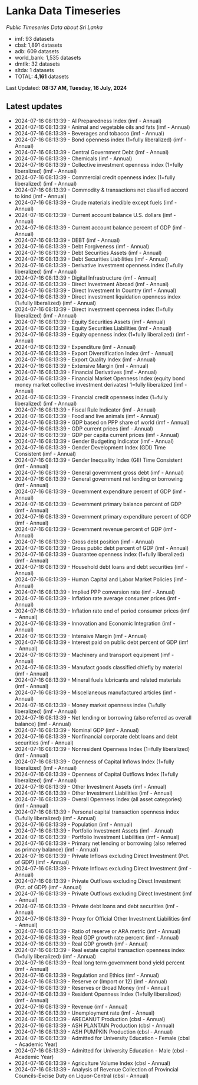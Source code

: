 # Lanka Data Timeseries
*Public Timeseries Data about Sri Lanka*

* imf: 93 datasets
* cbsl: 1,891 datasets
* adb: 609 datasets
* world_bank: 1,535 datasets
* dmtlk: 32 datasets
* sltda: 1 datasets
* TOTAL: **4,161** datasets

Last Updated: **08:37 AM, Tuesday, 16 July, 2024**

## Latest updates

* 2024-07-16 08:13:39 - AI Preparedness Index (imf - Annual)
* 2024-07-16 08:13:39 - Animal and vegetable oils and fats (imf - Annual)
* 2024-07-16 08:13:39 - Beverages and tobacco (imf - Annual)
* 2024-07-16 08:13:39 - Bond openness index (1=fully liberalized) (imf - Annual)
* 2024-07-16 08:13:39 - Central Government Debt (imf - Annual)
* 2024-07-16 08:13:39 - Chemicals (imf - Annual)
* 2024-07-16 08:13:39 - Collective investment openness index (1=fully liberalized) (imf - Annual)
* 2024-07-16 08:13:39 - Commercial credit openness index (1=fully liberalized) (imf - Annual)
* 2024-07-16 08:13:39 - Commodity & transactions not classified accord to kind (imf - Annual)
* 2024-07-16 08:13:39 - Crude materials inedible except fuels (imf - Annual)
* 2024-07-16 08:13:39 - Current account balance U.S. dollars (imf - Annual)
* 2024-07-16 08:13:39 - Current account balance percent of GDP (imf - Annual)
* 2024-07-16 08:13:39 - DEBT (imf - Annual)
* 2024-07-16 08:13:39 - Debt Forgiveness (imf - Annual)
* 2024-07-16 08:13:39 - Debt Securities Assets (imf - Annual)
* 2024-07-16 08:13:39 - Debt Securities Liabilities (imf - Annual)
* 2024-07-16 08:13:39 - Derivative investment openness index (1=fully liberalized) (imf - Annual)
* 2024-07-16 08:13:39 - Digital Infrastructure (imf - Annual)
* 2024-07-16 08:13:39 - Direct Investment Abroad (imf - Annual)
* 2024-07-16 08:13:39 - Direct Investment In Country (imf - Annual)
* 2024-07-16 08:13:39 - Direct investment liquidation openness index (1=fully liberalized) (imf - Annual)
* 2024-07-16 08:13:39 - Direct investment openness index (1=fully liberalized) (imf - Annual)
* 2024-07-16 08:13:39 - Equity Securities Assets (imf - Annual)
* 2024-07-16 08:13:39 - Equity Securities Liabilities (imf - Annual)
* 2024-07-16 08:13:39 - Equity openness index (1=fully liberalized) (imf - Annual)
* 2024-07-16 08:13:39 - Expenditure (imf - Annual)
* 2024-07-16 08:13:39 - Export Diversification Index (imf - Annual)
* 2024-07-16 08:13:39 - Export Quality Index (imf - Annual)
* 2024-07-16 08:13:39 - Extensive Margin (imf - Annual)
* 2024-07-16 08:13:39 - Financial Derivatives (imf - Annual)
* 2024-07-16 08:13:39 - Financial Market Openness Index (equity bond money market collective investment derivates) 1=fully liberalized (imf - Annual)
* 2024-07-16 08:13:39 - Financial credit openness index (1=fully liberalized) (imf - Annual)
* 2024-07-16 08:13:39 - Fiscal Rule Indicator (imf - Annual)
* 2024-07-16 08:13:39 - Food and live animals (imf - Annual)
* 2024-07-16 08:13:39 - GDP based on PPP share of world (imf - Annual)
* 2024-07-16 08:13:39 - GDP current prices (imf - Annual)
* 2024-07-16 08:13:39 - GDP per capita current prices (imf - Annual)
* 2024-07-16 08:13:39 - Gender Budgeting Indicator (imf - Annual)
* 2024-07-16 08:13:39 - Gender Development Index (GDI) Time Consistent (imf - Annual)
* 2024-07-16 08:13:39 - Gender Inequality Index (GII) Time Consistent (imf - Annual)
* 2024-07-16 08:13:39 - General government gross debt (imf - Annual)
* 2024-07-16 08:13:39 - General government net lending or borrowing (imf - Annual)
* 2024-07-16 08:13:39 - Government expenditure percent of GDP (imf - Annual)
* 2024-07-16 08:13:39 - Government primary balance percent of GDP (imf - Annual)
* 2024-07-16 08:13:39 - Government primary expenditure percent of GDP (imf - Annual)
* 2024-07-16 08:13:39 - Government revenue percent of GDP (imf - Annual)
* 2024-07-16 08:13:39 - Gross debt position (imf - Annual)
* 2024-07-16 08:13:39 - Gross public debt percent of GDP (imf - Annual)
* 2024-07-16 08:13:39 - Guarantee openness index (1=fully liberalized) (imf - Annual)
* 2024-07-16 08:13:39 - Household debt loans and debt securities (imf - Annual)
* 2024-07-16 08:13:39 - Human Capital and Labor Market Policies (imf - Annual)
* 2024-07-16 08:13:39 - Implied PPP conversion rate (imf - Annual)
* 2024-07-16 08:13:39 - Inflation rate average consumer prices (imf - Annual)
* 2024-07-16 08:13:39 - Inflation rate end of period consumer prices (imf - Annual)
* 2024-07-16 08:13:39 - Innovation and Economic Integration (imf - Annual)
* 2024-07-16 08:13:39 - Intensive Margin (imf - Annual)
* 2024-07-16 08:13:39 - Interest paid on public debt percent of GDP (imf - Annual)
* 2024-07-16 08:13:39 - Machinery and transport equipment (imf - Annual)
* 2024-07-16 08:13:39 - Manufact goods classified chiefly by material (imf - Annual)
* 2024-07-16 08:13:39 - Mineral fuels lubricants and related materials (imf - Annual)
* 2024-07-16 08:13:39 - Miscellaneous manufactured articles (imf - Annual)
* 2024-07-16 08:13:39 - Money market openness index (1=fully liberalized) (imf - Annual)
* 2024-07-16 08:13:39 - Net lending or borrowing (also referred as overall balance) (imf - Annual)
* 2024-07-16 08:13:39 - Nominal GDP (imf - Annual)
* 2024-07-16 08:13:39 - Nonfinancial corporate debt loans and debt securities (imf - Annual)
* 2024-07-16 08:13:39 - Nonresident Openness Index (1=fully liberalized) (imf - Annual)
* 2024-07-16 08:13:39 - Openness of Capital Inflows Index (1=fully liberalized) (imf - Annual)
* 2024-07-16 08:13:39 - Openness of Capital Outflows Index (1=fully liberalized) (imf - Annual)
* 2024-07-16 08:13:39 - Other Investment Assets (imf - Annual)
* 2024-07-16 08:13:39 - Other Investment Liabilities (imf - Annual)
* 2024-07-16 08:13:39 - Overall Openness Index (all asset categories) (imf - Annual)
* 2024-07-16 08:13:39 - Personal capital transaction openness index (1=fully liberalized) (imf - Annual)
* 2024-07-16 08:13:39 - Population (imf - Annual)
* 2024-07-16 08:13:39 - Portfolio Investment Assets (imf - Annual)
* 2024-07-16 08:13:39 - Portfolio Investment Liabilities (imf - Annual)
* 2024-07-16 08:13:39 - Primary net lending or borrowing (also referred as primary balance) (imf - Annual)
* 2024-07-16 08:13:39 - Private Inflows excluding Direct Investment (Pct. of GDP) (imf - Annual)
* 2024-07-16 08:13:39 - Private Inflows excluding Direct Investment (imf - Annual)
* 2024-07-16 08:13:39 - Private Outflows excluding Direct Investment (Pct. of GDP) (imf - Annual)
* 2024-07-16 08:13:39 - Private Outflows excluding Direct Investment (imf - Annual)
* 2024-07-16 08:13:39 - Private debt loans and debt securities (imf - Annual)
* 2024-07-16 08:13:39 - Proxy for Official Other Investment Liabilities (imf - Annual)
* 2024-07-16 08:13:39 - Ratio of reserve or ARA metric (imf - Annual)
* 2024-07-16 08:13:39 - Real GDP growth rate percent (imf - Annual)
* 2024-07-16 08:13:39 - Real GDP growth (imf - Annual)
* 2024-07-16 08:13:39 - Real estate capital transaction openness index (1=fully liberalized) (imf - Annual)
* 2024-07-16 08:13:39 - Real long term government bond yield percent (imf - Annual)
* 2024-07-16 08:13:39 - Regulation and Ethics (imf - Annual)
* 2024-07-16 08:13:39 - Reserve or (Import or 12) (imf - Annual)
* 2024-07-16 08:13:39 - Reserves or Broad Money (imf - Annual)
* 2024-07-16 08:13:39 - Resident Openness Index (1=fully liberalized) (imf - Annual)
* 2024-07-16 08:13:39 - Revenue (imf - Annual)
* 2024-07-16 08:13:39 - Unemployment rate (imf - Annual)
* 2024-07-16 08:13:39 - ARECANUT Production (cbsl - Annual)
* 2024-07-16 08:13:39 - ASH PLANTAIN Production (cbsl - Annual)
* 2024-07-16 08:13:39 - ASH PUMPKIN Production (cbsl - Annual)
* 2024-07-16 08:13:39 - Admitted for University Education - Female (cbsl - Academic Year)
* 2024-07-16 08:13:39 - Admitted for University Education - Male (cbsl - Academic Year)
* 2024-07-16 08:13:39 - Agriculture Volume Index (cbsl - Annual)
* 2024-07-16 08:13:39 - Analysis of Revenue Collection of Provincial Councils-Excise Duty on Liquor-Central (cbsl - Annual)